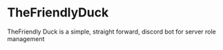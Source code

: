 # TheFriendlyDuck

TheFriendly Duck is a simple, straight forward, discord bot for server role management
